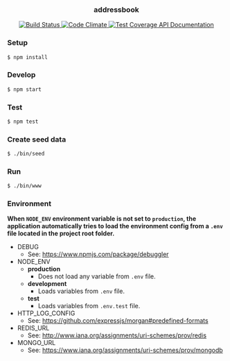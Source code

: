<p align="center">
  <h3 align="center">addressbook</h3>

  <p align="center">
   <a href="https://circleci.com/gh/rodrigogs/addressbook">
    <img src="https://circleci.com/gh/rodrigogs/addressbook.svg" alt="Build Status">
   </a>

   <a href="https://codeclimate.com/github/rodrigogs/addressbook">
    <img src="https://codeclimate.com/github/rodrigogs/addressbook/badges/gpa.svg" alt="Code Climate">
   </a>

   <a href="https://codeclimate.com/github/rodrigogs/addressbook/coverage">
    <img src="https://codeclimate.com/github/rodrigogs/addressbook/badges/coverage.svg" alt="Test Coverage">
   </a>
   
   <a href="https://addressbook-.herokuapp.com/docs">
    API Documentation
   </a>
  </p>
</p>

### Setup
```bash
$ npm install
```

### Develop
```bash
$ npm start
```

### Test
```bash
$ npm test
```

### Create seed data
```bash
$ ./bin/seed
```

### Run
```bash
$ ./bin/www
```

### Environment
**When `NODE_ENV` environment variable is not set to `production`, the application automatically tries to load the environment config from a `.env` file located in the project root folder.**
* DEBUG
  - See: https://www.npmjs.com/package/debuggler
* NODE_ENV
  - **production**
    - Does not load any variable from `.env` file.
  - **development**
    - Loads variables from `.env` file.
  - **test**
    - Loads variables from `.env.test` file.
* HTTP_LOG_CONFIG
  - See: https://github.com/expressjs/morgan#predefined-formats
* REDIS_URL
  - See: http://www.iana.org/assignments/uri-schemes/prov/redis
* MONGO_URL
  - See: https://www.iana.org/assignments/uri-schemes/prov/mongodb
